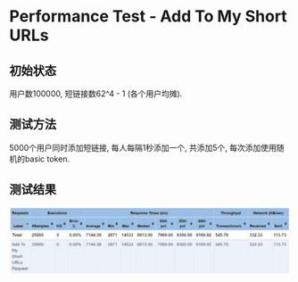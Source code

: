 # Performance Test - Add To My Short URLs

## 初始状态

用户数100000, 短链接数62^4 - 1 (各个用户均摊).

## 测试方法

5000个用户同时添加短链接, 每人每隔1秒添加一个, 共添加5个, 每次添加使用随机的basic token.

## 测试结果

![stat](stat.png?raw=true)
